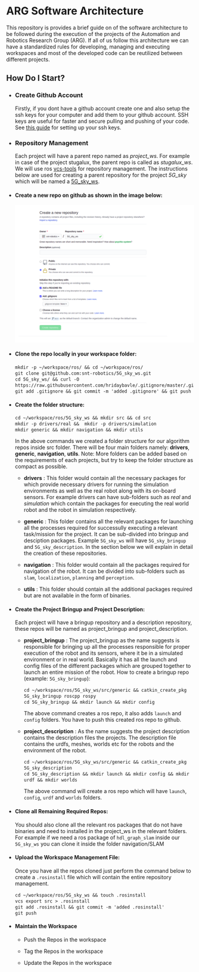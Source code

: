 # ARG Software Architecture 

This repository is provides a brief guide on of the software architecture to be followed during the execution of the projects of the Automation and Robotics Research Group (ARG). If all of us follow this architecture we can have a standardized rules for developing, managing and executing workspaces and most of the developed code can be reutilized between different projects.

## How Do I Start?

* ### Create Github Account

    Firstly, if you dont have a github account create one and also setup the ssh keys for your computer and add them to your github account. SSH keys are useful for faster and secure pulling and pushing of your code. See [this guide](https://www.inmotionhosting.com/support/server/ssh/how-to-add-ssh-keys-to-your-github-account/) for setting up your ssh keys.

* ### Repository Management

    Each project will have a parent repo named as *project_ws*. For example in case of the project stugalux, the parent repo is called as *stugalux_ws*. We will use ros [vcs-tools](http://wiki.ros.org/vcstool) for repository management. The instructions below are used for creating a parent repository for the project *5G_sky* which will be named a [5G_sky_ws](https://github.com/snt-robotics/5G_sky_ws). 

* #### Create a new repo on github as shown in the image below:
    
    <img src="images/github_repo.png" width="" height=""> 

* ####   Clone the repo locally in your workspace folder:   
    ``` 
    mkdir -p ~/workspace/ros/ && cd ~/workspace/ros/
    git clone git@github.com:snt-robotics/5G_sky_ws.git
    cd 5G_sky_ws/ && curl -O  https://raw.githubusercontent.com/hridaybavle/.gitignore/master/.gitignore
    git add .gitignore && git commit -m 'added .gitignore' && git push
    ```

* #### Create the folder structure:

    ```
    cd ~/workspace/ros/5G_sky_ws && mkdir src && cd src
    mkdir -p drivers/real &&  mkdir -p drivers/simulation
    mkdir generic && mkdir navigation && mkdir utils
    ```

    In the above commands we created a folder structure for our algorithm repos inside src folder. There will be four main folders namely: **drivers**, **generic**, **navigation**, **utils**. Note: More folders can be added based on the requirements of each projects, but try to keep the folder structure as compact as possible.

    * **drivers** : This folder would contain all the necessary packages for which provide necessary drivers for running the simulation environments as well as the real robot along with its on-board sensors. For example drivers can have sub-folders such as *real* and *simulation* which contain the packages for executing the real world robot and the robot in simulation respectively. 

    * **generic** : This folder contains all the relevant packages for launching all the processes required for successully executing a relevant task/mission for the project. It can be sub-divided into bringup and desciption packages. Example `5G_sky_ws` will have `5G_sky_bringup` and `5G_sky_description`. In the section below we will explain in detail the creation of these repositories. 

    * **navigation** : This folder would contain all the packages required for navigation of the robot. It can be divided into sub-folders such as `slam`, `localization`, `planning` and `perception`. 

    * **utils** : This folder should contain all the additional packages required but are not available in the form of binaries.

* #### Create the Project Bringup and Project Description:

    Each project will have a bringup repository and a description repository, these repos will be named as project_bringup and project_description.

    * **project_bringup** : The project_bringup as the name suggests is responsible for bringing up all the processes responsible for proper execution of the robot and its sensors, where it be in a simulated environment or in real world. Basically it has all the launch and config files of the different packages which are grouped together to launch an entire mission of the robot. How to create a bringup repo (example: `5G_sky_bringup`):
        
        ```
        cd ~/workspace/ros/5G_sky_ws/src/generic && catkin_create_pkg 5G_sky_bringup roscpp rospy 
        cd 5G_sky_bringup && mkdir launch && mkdir config
        ```    

        The above command creates a ros repo, it also adds `launch` and `config` folders. You have to push this created ros repo to github. 

    * **project_description** : As the name suggests the project description contains the description files the projects. The description file contains the urdfs, meshes, worlds etc for the robots and the environment of the robot. 
        
        ```
        cd ~/workspace/ros/5G_sky_ws/src/generic && catkin_create_pkg 5G_sky_description
        cd 5G_sky_description && mkdir launch && mkdir config && mkdir urdf && mkdir worlds
        ```    

        The above command will create a ros repo which will have `launch`, `config`, `urdf` and `worlds` folders. 


* #### Clone all Remaining Required Repos: 

    You should also clone all the relevant ros packages that do not have binaries and need to installed in the project_ws in the relevant folders. For example if we need a ros package of `hdl_graph_slam` inside our `5G_sky_ws` you can clone it inside the folder navigation/SLAM

* #### Upload the Workspace Management File:

    Once you have all the repos cloned just perform the command below to create a `.rosinstall` file which will contain the entire repository management. 

    ```
    cd ~/workspace/ros/5G_sky_ws && touch .rosinstall
    vcs export src > .rosinstall
    git add .rosinstall && git commit -m 'added .rosinstall'
    git push 
    ```

* #### Maintain the Workspace
    
    *  Push the Repos in the workspace

    * Tag the Repos in the workspace

    * Update the Repos in the workspace

